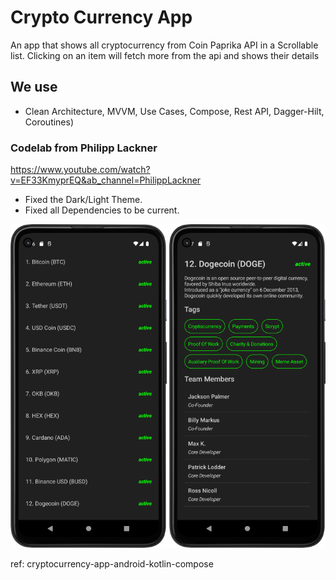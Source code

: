 # Crypto Currency App
An app that shows all cryptocurrency from Coin Paprika API in a Scrollable list.
Clicking on an item will fetch more from the api and shows their details

## We use 
- Clean Architecture, MVVM, Use Cases, Compose, Rest API, Dagger-Hilt, Coroutines)

### Codelab from Philipp Lackner
https://www.youtube.com/watch?v=EF33KmyprEQ&ab_channel=PhilippLackner

- Fixed the Dark/Light Theme.
- Fixed all Dependencies to be current.

<p style=float:left">
  <img src="screenshot_01.png" width="250" />
  <img src="screenshot_02.png" width="250" />
</p>

ref: cryptocurrency-app-android-kotlin-compose
